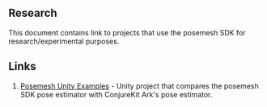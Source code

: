 ## Research

This document contains link to projects that use the posemesh SDK for research/experimental purposes.

## Links

1. [Posemesh Unity Examples](https://github.com/aukilabs/PosemeshUnityExamples/) - Unity project that compares the posemesh SDK pose estimator with ConjureKit Ark's pose estimator.